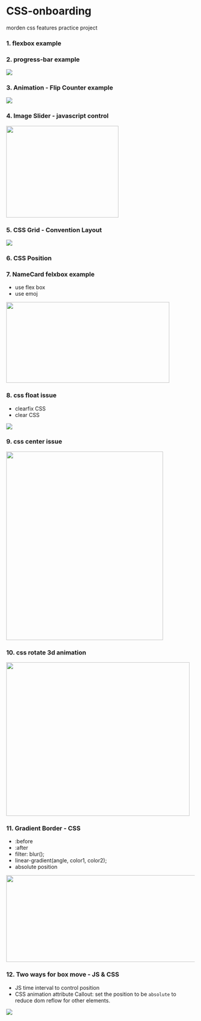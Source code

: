 # CSS-onboarding
morden css features practice project

### 1. flexbox example

### 2. progress-bar example
<img src="./progress-bar/progressbar.png" >

### 3. Animation - Flip Counter  example
<img src="./flip-counter/cover.gif" >

### 4. Image Slider - javascript control
<img src="./image-slider/cover.gif" width="300" height="244">

### 5. CSS Grid - Convention Layout

<img src ="./CSS-Grid/01-simple-grid/cover.png" >

### 6. CSS Position


### 7. NameCard felxbox example
-  use flex box
-  use emoj

<img src="./NameCard/flexbox.png" width="436" height="215">

### 8. css float issue
- clearfix CSS
- clear CSS

<img src="./css-float-clear/cover.png">


### 9. css center issue

<img src="./center-element/cover.png" width="419" height="502">

### 10. css rotate 3d animation

<img src="./css-rotate-animation/rotate3d.gif" width="490" height="409" />

### 11. Gradient Border - CSS
- :before
- :after
- filter: blur();
- linear-gradient(angle, color1, color2);
- absolute position

<img src="./gradient-boarder/cover.png" width="574" height="231" />

### 12. Two ways for box move - JS & CSS
- JS time interval to control position
- CSS animation attribute
    Callout: set the position to be `absolute` to reduce dom reflow for other elements.

<img src="./box-move/cover.gif" />
